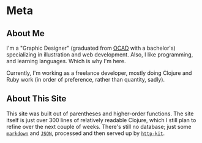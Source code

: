 # Meta

## About Me

I'm a "Graphic Designer" (graduated from [OCAD](http://www.ocadu.ca/) with a bachelor's) specializing in illustration and web development. Also, I like programming, and learning languages. Which is why I'm here.

Currently, I'm working as a freelance developer, mostly doing Clojure and Ruby work (in order of preference, rather than quantity, sadly).

## About This Site

This site was built out of parentheses and higher-order functions. The site itself is just over 300 lines of relatively readable Clojure, which I still plan to refine over the next couple of weeks. There's still no database; just some [`markdown`](https://daringfireball.net/projects/markdown/) and [`JSON`](http://www.json.org/), processed and then served up by [`http-kit`](http://www.http-kit.org/server.html).
